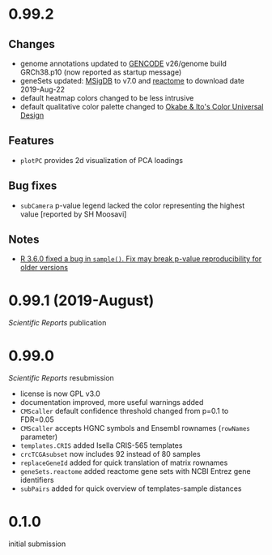# 0.99.2

## Changes

* genome annotations updated to [GENCODE](https://www.gencodegenes.org/) v26/genome build GRCh38.p10 (now reported as startup message)
* geneSets updated: [MSigDB](http://software.broadinstitute.org/gsea/index.jsp) to v7.0 and [reactome](https://reactome.org/) to download date 2019-Aug-22
* default heatmap colors changed to be less intrusive
* default qualitative color palette changed to [Okabe & Ito's Color Universal Design](http://jfly.iam.u-tokyo.ac.jp/color/)

## Features

* `plotPC` provides 2d visualization of PCA loadings

## Bug fixes

* `subCamera` p-value legend lacked the color representing the highest value [reported by SH Moosavi]

## Notes

* [R 3.6.0 fixed a bug in `sample()`. Fix may break p-value reproducibility for older versions](https://cran.r-project.org/doc/manuals/r-release/NEWS.html)

# 0.99.1 (2019-August)

*Scientific Reports* publication

# 0.99.0 

*Scientific Reports* resubmission

* license is now GPL v3.0
* documentation improved, more useful warnings added
* `CMScaller` default confidence threshold changed from p=0.1 to FDR=0.05
* `CMScaller` accepts HGNC symbols and Ensembl rownames (`rowNames` parameter)
* `templates.CRIS` added Isella CRIS-565 templates
* `crcTCGAsubset` now includes 92 instead of 80 samples
* `replaceGeneId` added for quick translation of matrix rownames
* `geneSets.reactome` added reactome gene sets with NCBI Entrez gene identifiers
* `subPairs` added for quick overview of templates-sample distances

# 0.1.0 

initial submission
